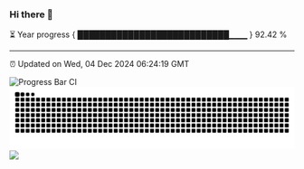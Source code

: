 ### Hi there 👋

⏳ Year progress { ███████████████████████████▁▁▁ } 92.42 %

---

⏰ Updated on Wed, 04 Dec 2024 06:24:19 GMT

![Progress Bar CI](https://github.com/liununu/liununu/workflows/Progress%20Bar%20CI/badge.svg)![](https://raw.githubusercontent.com/L1cardo/L1cardo/main/assets/github-contribution-grid-snake.svg)![](https://raw.githubusercontent.com/seesaws/seesaws/main/assets/github-contribution-grid-snake.svg)
